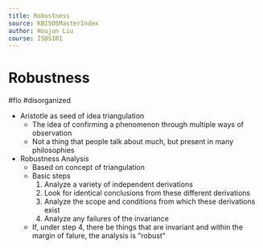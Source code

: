 ```yaml
---
title: Robustness
source: KBISOSMasterIndex
author: Houjun Liu
course: ISOS101
---
```


# Robustness

#flo #disorganized

* Aristotle as seed of idea triangulation
    * The idea of confirming a phenomenon through multiple ways of observation
    * Not a thing that people talk about much, but present in many philosophies
* Robustness Analysis 
    * Based on concept of triangulation
    * Basic steps
         1. Analyze a variety of independent derivations
         2. Look for identical conclusions from these different derivations
         3. Analyze the scope and conditions from which these derivations exist
         4. Analyze any failures of the invariance
     * If, under step 4, there be things that are invariant and within the margin of falure, the analysis is "robust" 